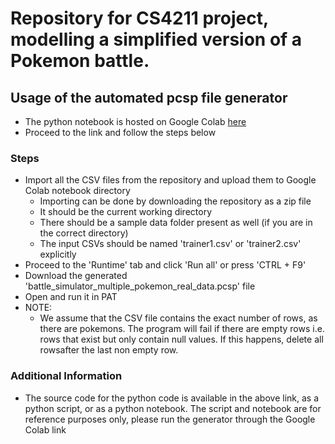 # Repository for CS4211 project, modelling a simplified version of a Pokemon battle.

## Usage of the automated pcsp file generator

- The python notebook is hosted on Google Colab [here]
- Proceed to the link and follow the steps below

### Steps
- Import all the CSV files from the repository and upload them to Google Colab notebook directory
   - Importing can be done by downloading the repository as a zip file
   - It should be the current working directory
   - There should be a sample data folder present as well (if you are in the correct directory)
   - The input CSVs should be named 'trainer1.csv' or 'trainer2.csv' explicitly
- Proceed to the 'Runtime' tab and click 'Run all' or press  'CTRL + F9'
- Download the generated 'battle_simulator_multiple_pokemon_real_data.pcsp' file
- Open and run it in PAT
- NOTE:
   - We assume that the CSV file contains the exact number of rows, as there are pokemons. The program will fail if there are empty rows i.e. rows that exist but only contain null values. If this happens, delete all rowsafter the last non empty row.
   
### Additional Information
- The source code for the python code is available in the above link, as a python script, or as a python notebook. The script and notebook are for reference purposes only, please run the generator through the Google Colab link

[//]: # (These are reference links used in the body of this note and get stripped out when the markdown processor does its job. There is no need to format nicely because it shouldn't be seen. Thanks SO - http://stackoverflow.com/questions/4823468/store-comments-in-markdown-syntax)

   [here]: <https://colab.research.google.com/drive/1Pktvyl3bAeBlCwgT_OMrOHXKRHbWTama?usp=sharing>
